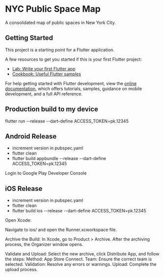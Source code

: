 # NYC Public Space Map

A consolidated map of public spaces in New York City.

## Getting Started

This project is a starting point for a Flutter application.

A few resources to get you started if this is your first Flutter project:

- [Lab: Write your first Flutter app](https://docs.flutter.dev/get-started/codelab)
- [Cookbook: Useful Flutter samples](https://docs.flutter.dev/cookbook)

For help getting started with Flutter development, view the
[online documentation](https://docs.flutter.dev/), which offers tutorials,
samples, guidance on mobile development, and a full API reference.

## Production build to my device

flutter run --release --dart-define ACCESS_TOKEN=pk.12345


## Android Release

- increment version in pubspec.yaml
- flutter clean
- flutter build appbundle --release --dart-define ACCESS_TOKEN=pk.12345

Login to Google Play Developer Console

## iOS Release

- increment version in pubspec.yaml
- flutter clean
- flutter build ios --release --dart-define ACCESS_TOKEN=pk.12345

Open Xcode:

Navigate to ios/ and open the Runner.xcworkspace file.

Archive the Build:
    In Xcode, go to Product > Archive.
    After the archiving process, the Organizer window opens.

Validate and Upload:
    Select the new archive, click Distribute App, and follow the steps:
    Method: App Store Connect.
    Team: Ensure the correct team is selected.
    Validation: Resolve any errors or warnings.
    Upload: Complete the upload process.